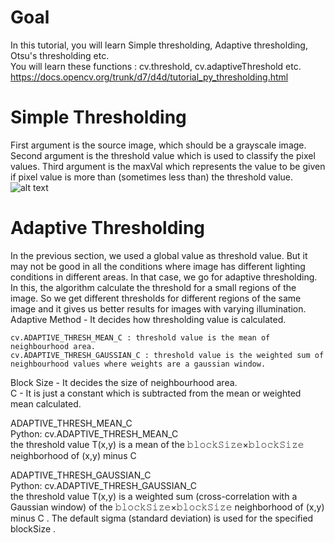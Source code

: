 # Goal   
In this tutorial, you will learn Simple thresholding, Adaptive thresholding, Otsu's thresholding etc.    
You will learn these functions : cv.threshold, cv.adaptiveThreshold etc.    
https://docs.opencv.org/trunk/d7/d4d/tutorial_py_thresholding.html     

# Simple Thresholding 
First argument is the source image, which should be a grayscale image. Second argument is the threshold value which is used to classify the pixel values. Third argument is the maxVal which represents the value to be given if pixel value is more than (sometimes less than) the threshold value.    
![alt text](https://docs.opencv.org/trunk/threshold.png)   


# Adaptive Thresholding    
In the previous section, we used a global value as threshold value. But it may not be good in all the conditions where image has different lighting conditions in different areas. In that case, we go for adaptive thresholding. In this, the algorithm calculate the threshold for a small regions of the image. So we get different thresholds for different regions of the same image and it gives us better results for images with varying illumination.    
Adaptive Method - It decides how thresholding value is calculated.

    cv.ADAPTIVE_THRESH_MEAN_C : threshold value is the mean of neighbourhood area.
    cv.ADAPTIVE_THRESH_GAUSSIAN_C : threshold value is the weighted sum of neighbourhood values where weights are a gaussian window.
Block Size - It decides the size of neighbourhood area.       
C - It is just a constant which is subtracted from the mean or weighted mean calculated.       

ADAPTIVE_THRESH_MEAN_C     
Python: cv.ADAPTIVE_THRESH_MEAN_C    
the threshold value T(x,y) is a mean of the 𝚋𝚕𝚘𝚌𝚔𝚂𝚒𝚣𝚎×𝚋𝚕𝚘𝚌𝚔𝚂𝚒𝚣𝚎 neighborhood of (x,y) minus C   

ADAPTIVE_THRESH_GAUSSIAN_C   
Python: cv.ADAPTIVE_THRESH_GAUSSIAN_C   
the threshold value T(x,y) is a weighted sum (cross-correlation with a Gaussian window) of the 𝚋𝚕𝚘𝚌𝚔𝚂𝚒𝚣𝚎×𝚋𝚕𝚘𝚌𝚔𝚂𝚒𝚣𝚎 neighborhood of (x,y) minus C . The default sigma (standard deviation) is used for the specified blockSize .   


